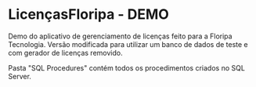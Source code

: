 # LicençasFloripa - DEMO
Demo do aplicativo de gerenciamento de licenças feito para a Floripa Tecnologia.
Versão modificada para utilizar um banco de dados de teste e com gerador de licenças removido.

Pasta "SQL Procedures" contém todos os procedimentos criados no SQL Server.
